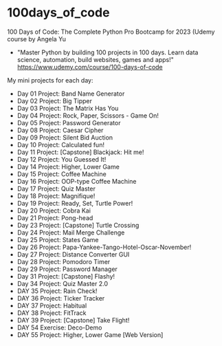 # 100days_of_code
100 Days of Code: The Complete Python Pro Bootcamp for 2023 (Udemy course by Angela Yu
- "Master Python by building 100 projects in 100 days. Learn data science, automation, build websites, games and apps!"
https://www.udemy.com/course/100-days-of-code

My mini projects for each day:

* Day 01 Project: Band Name Generator
* Day 02 Project: Big Tipper
* Day 03 Project: The Matrix Has You
* Day 04 Project: Rock, Paper, Scissors - Game On!
* Day 05 Project: Password Generator
* Day 08 Project: Caesar Cipher
* Day 09 Project: Silent Bid Auction
* Day 10 Project: Calculated fun!
* Day 11 Project: [Capstone] Blackjack: Hit me!
* Day 12 Project: You Guessed It!
* Day 14 Project: Higher, Lower Game 
* Day 15 Project: Coffee Machine 
* Day 16 Project: OOP-type Coffee Machine
* Day 17 Project: Quiz Master
* Day 18 Project: Magnifique!
* Day 19 Project: Ready, Set, Turtle Power!
* Day 20 Project: Cobra Kai
* Day 21 Project: Pong-head
* Day 23 Project: [Capstone] Turtle Crossing
* Day 24 Project: Mail Merge Challenge
* Day 25 Project: States Game
* Day 26 Project: Papa-Yankee-Tango-Hotel-Oscar-November!
* Day 27 Project: Distance Converter GUI
* Day 28 Project: Pomodoro Timer
* Day 29 Project: Password Manager
* Day 31 Project: [Capstone] Flashy!
* Day 34 Project: Quiz Master 2.0
* DAY 35 Project: Rain Check!
* DAY 36 Project: Ticker Tracker
* DAY 37 Project: Habitual
* DAY 38 Project: FitTrack
* DAY 39 Project: [Capstone] Take Flight!
* DAY 54 Exercise: Deco-Demo
* DAY 55 Project: Higher, Lower Game [Web Version]